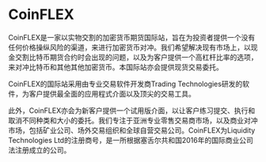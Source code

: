 # CoinFLEX

CoinFLEX是一家以实物交割的加密货币期货国际站，旨在为投资者提供一个没有任何价格操纵风险的渠道，来进行加密货币对冲。我们希望解决现有市场上，以现金交割比特币期货合约时会出现的问题，以及为客户提供一个高杠杆比率的选项，来对冲比特币和其他其他加密货币。本国际站亦会提供现货交易委托。

CoinFLEX的国际站采用由专业交易软件开发商Trading Technologies研发的软件，为客户提供最全面的应用程式介面以及顶尖的交易工具。

此外，CoinFLEX亦会为新客户提供一个试用版介面，以让客户练习提交、执行和取消不同种类和大小的委托。我们专注于亚洲专业零售交易商市场，以及商业对冲市场，包括矿业公司、场外交易组织和全球自营交易公司。CoinFLEX为Liquidity Technologies Ltd的注册商号，是一所根据塞舌尔共和国2016年的国际商业公司法注册成立的公司。

